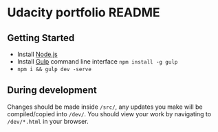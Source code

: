 # Udacity portfolio README

## Getting Started

* Install [Node.js](http://nodejs.org/)
* Install [Gulp](http://gulpjs.com/) command line interface `npm install -g gulp`
* `npm i && gulp dev -serve`

## During development
Changes should be made inside `/src/`, any updates you make will be compiled/copied into `/dev/`. You should view your work by navigating to `/dev/*.html` in your browser.
